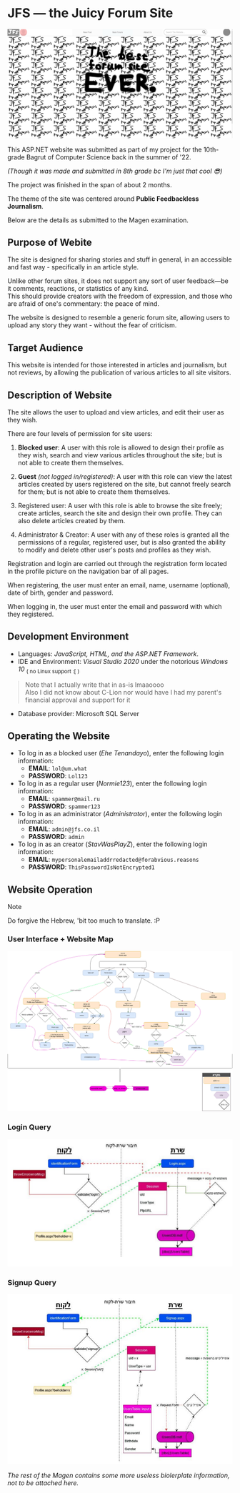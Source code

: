 ﻿# JFS — the Juicy Forum Site

![Home Screen](./public/assets/screenie.jpg)

This ASP.NET website was submitted as part of my project for the 10th-grade Bagrut of Computer Science back in the summer of '22.

*(Though it was made and submitted in 8th grade bc I'm just that cool 😎)*

The project was finished in the span of about 2 months.

The theme of the site was centered around **Public Feedbackless Journalism**.

Below are the details as submitted to the Magen examination.

## Purpose of Webite

The site is designed for sharing stories and stuff in general, in an accessible and fast way - specifically in an article style.

Unlike other forum sites, it does not support any sort of user feedback—be it comments, reactions, or statistics of any kind.  
This should provide creators with the freedom of expression, and those who are afraid of one's commentary: the peace of mind.

The website is designed to resemble a generic forum site, allowing users to upload any story they want - without the fear of criticism.

## Target Audience
This website is intended for those interested in articles and journalism, but not reviews, by allowing the publication of various articles to all site visitors.

## Description of Website

The site allows the user to upload and view articles, and edit their user as they wish.

There are four levels of permission for site users:

1. **Blocked user**: A user with this role is allowed to design their profile as they wish, search
and view various articles throughout the site; but is not able to create them themselves.

2. **Guest** *(not logged in/registered)*: A user with this role can view the latest articles created by users registered on the site, but cannot freely search for them; but is not able to create them themselves.

3. Registered user: A user with this role is able to browse the site freely; create articles, search the site and design their own profile. They can also delete articles created by them.

4. Administrator & Creator: A user with any of these roles is granted all the permissions of a regular, registered user, but is also granted the ability to modify and delete other user's posts and profiles as they wish.

Registration and login are carried out through the registration form located in the profile picture on the navigation bar of all pages.

When registering, the user must enter an email, name, username (optional), date of birth, gender and password.

When logging in, the user must enter the email and password with which they registered.

## Development Environment

- Languages: *JavaScript, HTML, and the ASP.NET Framework*.
- IDE and Environment: *Visual Studio 2020* under the notorious *Windows 10* <sub>( no Linux support :[ )</sub>
> Note that I actually write that in as-is lmaaoooo  
> Also I did not know about C-Lion nor would have I had my parent's financial approval and support for it

- Database provider: Microsoft SQL Server

## Operating the Website

- To log in as a blocked user (*Ehe Tenandayo*), enter the following login information:
	- **EMAIL**: `lol@um.what`
	- **PASSWORD**: `Lol123`
- To log in as a regular user (*Normie123*), enter the following login information:
	- **EMAIL**: `spammer@mail.ru`
	- **PASSWORD**: `spammer123`
- To log in as an administrator (*Administrator*), enter the following login information:
	- **EMAIL**: `admin@jfs.co.il`
	- **PASSWORD**: `admin`
- To log in as an creator (*StavWasPlayZ*), enter the following login information:
	- **EMAIL**: `mypersonalemailaddrredacted@forabvious.reasons`
	- **PASSWORD**: `ThisPasswordIsNotEncrypted1`

## Website Operation

> [!NOTE]
> Do forgive the Hebrew, 'bit too much to translate. :P

### User Interface + Website Map
![](./public/assets/website_diagram.jpg)

### Login Query
![](./public/assets/login_diagram.jpg)

### Signup Query
![](./public/assets/signup_diagram.jpg)

*The rest of the Magen contains some more useless biolerplate information, not to be attached here.*
